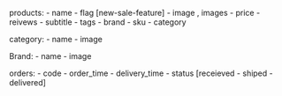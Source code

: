 products:
    - name
    - flag [new-sale-feature]
    - image , images
    - price
    - reivews
    - subtitle
    - tags
    - brand
    - sku
    - category


category:
    - name
    - image

Brand:
    - name
    - image

orders:
    - code
    - order_time
    - delivery_time
    - status [receieved - shiped - delivered]
